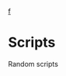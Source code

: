 [f](https://img.shields.io/discord/521382216299839518/546650767495397376)

# Scripts
Random scripts
